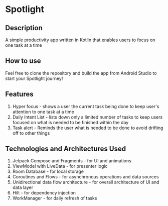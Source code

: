 # Spotlight
## Description
A simple productivity app written in Kotlin that enables users to focus on one task at a time

## How to use
Feel free to clone the repository and build the app from Android Studio to start your Spotlight journey!

## Features
1. Hyper focus - shows a user the current task being done to keep user's attention to one task at a time
2. Daily Intent List - lists down only a limited number of tasks to keep users focused on what is needed to be finished within the day
3. Task alert - Reminds the user what is needed to be done to avoid drifting off to other things

## Technologies and Architectures Used
1. Jetpack Compose and Fragments - for UI and animations
2. ViewModel with LiveData - for presenter logic
3. Room Database - for local storage
4. Coroutines and Flows - for asynchronous operations and data sources
5. Unidirectional data flow architecture - for overall architecture of UI and data layer
6. Hilt - for dependency injection
7. WorkManager - for daily refresh of tasks